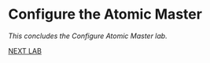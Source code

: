 # Configure the Atomic Master

<!-- MarkdownTOC depth=4 autolink=true bracket=round -->

<!-- /MarkdownTOC -->

*This concludes the Configure Atomic Master lab.*

[NEXT LAB](2_configureFlanneld.md)
